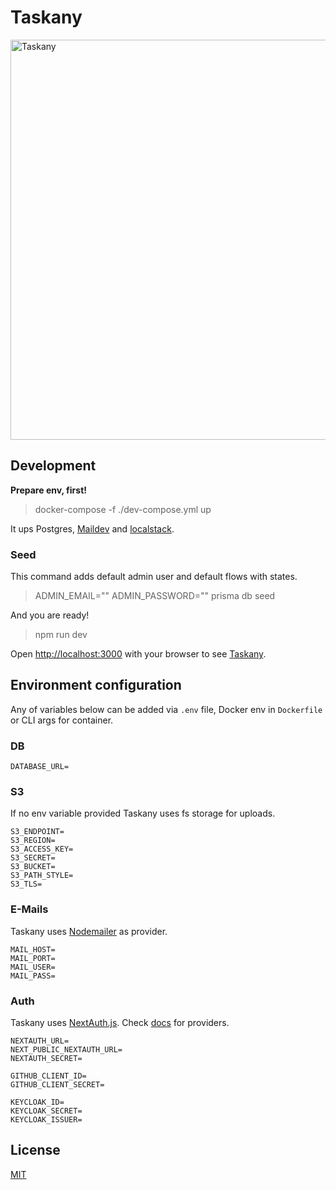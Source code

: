 # Taskany

<img width="640" alt="Taskany" src="https://user-images.githubusercontent.com/982072/186257262-6f79ee44-f949-48b9-a12e-23fd659a7f6f.png">

## Development

__Prepare env, first!__

> docker-compose -f ./dev-compose.yml up

It ups Postgres, [Maildev](http://maildev.github.io/maildev) and [localstack](https://github.com/localstack/localstack).

### Seed

This command adds default admin user and default flows with states.

> ADMIN_EMAIL="" ADMIN_PASSWORD="" prisma db seed

And you are ready!

> npm run dev

Open [http://localhost:3000](http://localhost:3000) with your browser to see [Taskany](taskany.org).

## Environment configuration

Any of variables below can be added via `.env` file, Docker env in `Dockerfile` or CLI args for container.

### DB

```
DATABASE_URL=
```

### S3

If no env variable provided Taskany uses fs storage for uploads.

```
S3_ENDPOINT=
S3_REGION=
S3_ACCESS_KEY=
S3_SECRET=
S3_BUCKET=
S3_PATH_STYLE=
S3_TLS=
```

### E-Mails

Taskany uses [Nodemailer](https://nodemailer.com) as provider.

```
MAIL_HOST=
MAIL_PORT=
MAIL_USER=
MAIL_PASS=
```

### Auth

Taskany uses [NextAuth.js](https://next-auth.js.org/). Check [docs](https://next-auth.js.org/providers/) for providers.

```
NEXTAUTH_URL=
NEXT_PUBLIC_NEXTAUTH_URL=
NEXTAUTH_SECRET=

GITHUB_CLIENT_ID=
GITHUB_CLIENT_SECRET=

KEYCLOAK_ID=
KEYCLOAK_SECRET=
KEYCLOAK_ISSUER=
```

## License

[MIT](https://github.com/taskany-inc/issues/blob/main/LICENSE)



